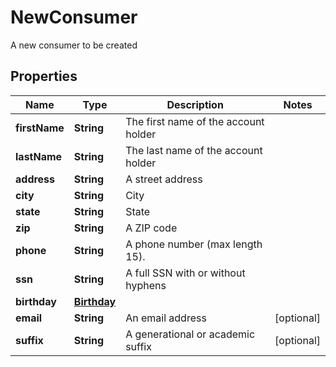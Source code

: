 

# NewConsumer

A new consumer to be created

## Properties

| Name | Type | Description | Notes |
|------------ | ------------- | ------------- | -------------|
|**firstName** | **String** | The first name of the account holder |  |
|**lastName** | **String** | The last name of the account holder |  |
|**address** | **String** | A street address |  |
|**city** | **String** | City |  |
|**state** | **String** | State |  |
|**zip** | **String** | A ZIP code |  |
|**phone** | **String** | A phone number (max length 15). |  |
|**ssn** | **String** | A full SSN with or without hyphens |  |
|**birthday** | [**Birthday**](Birthday.md) |  |  |
|**email** | **String** | An email address |  [optional] |
|**suffix** | **String** | A generational or academic suffix |  [optional] |



